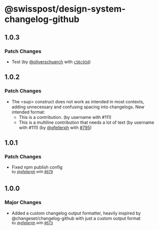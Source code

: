# @swisspost/design-system-changelog-github

## 1.0.3

### Patch Changes

- Test (by [@oliverschuerch](https://github.com/oliverschuerch) with [`c56c93d`](https://github.com/swisspost/design-system/commit/c56c93d159575b125e063840d90e08a6e1168348))

## 1.0.2

### Patch Changes

- The &lt;sup&gt; construct does not work as intended in most contexts, adding unnecessary and confusing spacing into changelogs. New intended format:
  - This is a contribution. (by username with #111)
  - This is a multiline contribution that needs
    a lot of text (by username with #111) (by [@gfellerph](https://github.com/gfellerph) with [#795](https://github.com/swisspost/design-system/pull/795))

## 1.0.1

### Patch Changes

- Fixed npm publish config
  <br><sup>by [@gfellerph](https://github.com/gfellerph) with [#679](https://github.com/swisspost/design-system/pull/679)</sup>

## 1.0.0

### Major Changes

- Added a custom changelog output formatter, heavily inspired by @changeset/changelog-github with just a custom output format
  <br><sup>by [@gfellerph](https://github.com/gfellerph) with [#673](https://github.com/swisspost/design-system/pull/673)</sup>
